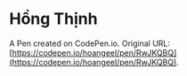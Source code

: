 # Hồng Thịnh

A Pen created on CodePen.io. Original URL: [https://codepen.io/hoangeel/pen/RwJKQBQ](https://codepen.io/hoangeel/pen/RwJKQBQ).

